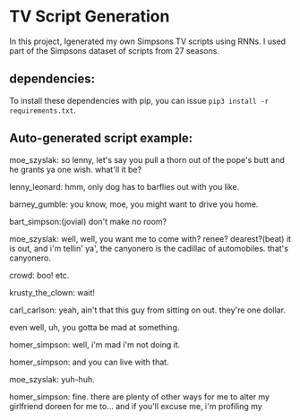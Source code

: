 # TV Script Generation

In this project, Igenerated my own Simpsons TV scripts using RNNs. I used part of the Simpsons dataset of scripts from 27 seasons. 

## dependencies:

To install these dependencies with pip, you can issue `pip3 install -r requirements.txt`.


## Auto-generated script example:
moe_szyslak: so lenny, let's say you pull a thorn out of the pope's butt and he grants ya one wish. what'll it be? 

lenny_leonard: hmm, only dog has to barflies out with you like.

barney_gumble: you know, moe, you might want to drive you home.

bart_simpson:(jovial) don't make no room?

moe_szyslak: well, well, you want me to come with? renee? dearest?(beat) it is out, and i'm tellin' ya', the canyonero is the cadillac of automobiles. that's canyonero.

crowd: boo! etc.

krusty_the_clown: wait!

carl_carlson: yeah, ain't that this guy from sitting on out. they're one dollar.

even well, uh, you gotta be mad at something.

homer_simpson: well, i'm mad i'm not doing it.

homer_simpson: and you can live with that.

moe_szyslak: yuh-huh.

homer_simpson: fine. there are plenty of other ways for me to alter my girlfriend doreen for me to... and if you'll excuse me, i'm profiling my
